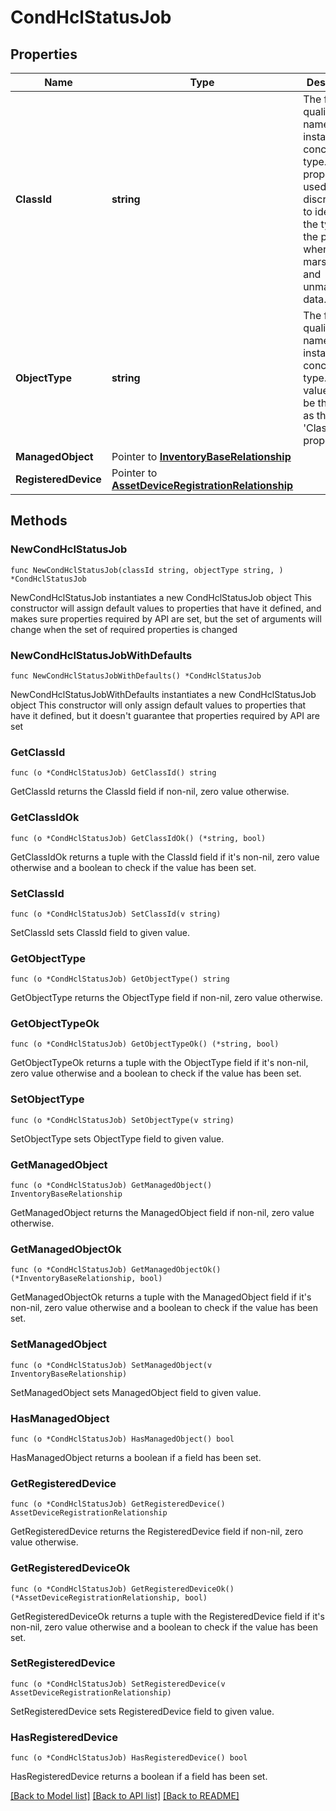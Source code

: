 # CondHclStatusJob

## Properties

Name | Type | Description | Notes
------------ | ------------- | ------------- | -------------
**ClassId** | **string** | The fully-qualified name of the instantiated, concrete type. This property is used as a discriminator to identify the type of the payload when marshaling and unmarshaling data. | [default to "cond.HclStatusJob"]
**ObjectType** | **string** | The fully-qualified name of the instantiated, concrete type. The value should be the same as the &#39;ClassId&#39; property. | [default to "cond.HclStatusJob"]
**ManagedObject** | Pointer to [**InventoryBaseRelationship**](InventoryBaseRelationship.md) |  | [optional] 
**RegisteredDevice** | Pointer to [**AssetDeviceRegistrationRelationship**](AssetDeviceRegistrationRelationship.md) |  | [optional] 

## Methods

### NewCondHclStatusJob

`func NewCondHclStatusJob(classId string, objectType string, ) *CondHclStatusJob`

NewCondHclStatusJob instantiates a new CondHclStatusJob object
This constructor will assign default values to properties that have it defined,
and makes sure properties required by API are set, but the set of arguments
will change when the set of required properties is changed

### NewCondHclStatusJobWithDefaults

`func NewCondHclStatusJobWithDefaults() *CondHclStatusJob`

NewCondHclStatusJobWithDefaults instantiates a new CondHclStatusJob object
This constructor will only assign default values to properties that have it defined,
but it doesn't guarantee that properties required by API are set

### GetClassId

`func (o *CondHclStatusJob) GetClassId() string`

GetClassId returns the ClassId field if non-nil, zero value otherwise.

### GetClassIdOk

`func (o *CondHclStatusJob) GetClassIdOk() (*string, bool)`

GetClassIdOk returns a tuple with the ClassId field if it's non-nil, zero value otherwise
and a boolean to check if the value has been set.

### SetClassId

`func (o *CondHclStatusJob) SetClassId(v string)`

SetClassId sets ClassId field to given value.


### GetObjectType

`func (o *CondHclStatusJob) GetObjectType() string`

GetObjectType returns the ObjectType field if non-nil, zero value otherwise.

### GetObjectTypeOk

`func (o *CondHclStatusJob) GetObjectTypeOk() (*string, bool)`

GetObjectTypeOk returns a tuple with the ObjectType field if it's non-nil, zero value otherwise
and a boolean to check if the value has been set.

### SetObjectType

`func (o *CondHclStatusJob) SetObjectType(v string)`

SetObjectType sets ObjectType field to given value.


### GetManagedObject

`func (o *CondHclStatusJob) GetManagedObject() InventoryBaseRelationship`

GetManagedObject returns the ManagedObject field if non-nil, zero value otherwise.

### GetManagedObjectOk

`func (o *CondHclStatusJob) GetManagedObjectOk() (*InventoryBaseRelationship, bool)`

GetManagedObjectOk returns a tuple with the ManagedObject field if it's non-nil, zero value otherwise
and a boolean to check if the value has been set.

### SetManagedObject

`func (o *CondHclStatusJob) SetManagedObject(v InventoryBaseRelationship)`

SetManagedObject sets ManagedObject field to given value.

### HasManagedObject

`func (o *CondHclStatusJob) HasManagedObject() bool`

HasManagedObject returns a boolean if a field has been set.

### GetRegisteredDevice

`func (o *CondHclStatusJob) GetRegisteredDevice() AssetDeviceRegistrationRelationship`

GetRegisteredDevice returns the RegisteredDevice field if non-nil, zero value otherwise.

### GetRegisteredDeviceOk

`func (o *CondHclStatusJob) GetRegisteredDeviceOk() (*AssetDeviceRegistrationRelationship, bool)`

GetRegisteredDeviceOk returns a tuple with the RegisteredDevice field if it's non-nil, zero value otherwise
and a boolean to check if the value has been set.

### SetRegisteredDevice

`func (o *CondHclStatusJob) SetRegisteredDevice(v AssetDeviceRegistrationRelationship)`

SetRegisteredDevice sets RegisteredDevice field to given value.

### HasRegisteredDevice

`func (o *CondHclStatusJob) HasRegisteredDevice() bool`

HasRegisteredDevice returns a boolean if a field has been set.


[[Back to Model list]](../README.md#documentation-for-models) [[Back to API list]](../README.md#documentation-for-api-endpoints) [[Back to README]](../README.md)


